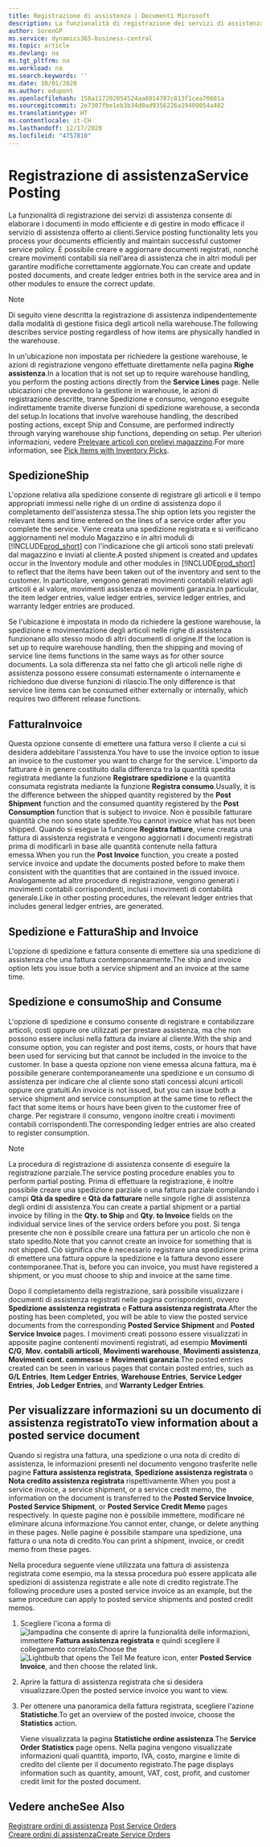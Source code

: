 ```yaml
---
title: Registrazione di assistenza | Documenti Microsoft
description: La funzionalità di registrazione dei servizi di assistenza consente di elaborare i documenti in modo efficiente e di gestire in modo efficace il servizio di assistenza offerto ai clienti. È possibile creare e aggiornare documenti registrati, nonché creare movimenti contabili sia nell'area di assistenza che in altri moduli per garantire modifiche correttamente aggiornate.
author: SorenGP
ms.service: dynamics365-business-central
ms.topic: article
ms.devlang: na
ms.tgt_pltfrm: na
ms.workload: na
ms.search.keywords: ''
ms.date: 10/01/2020
ms.author: edupont
ms.openlocfilehash: 158a117202054524aa8014787c813f1cea70681a
ms.sourcegitcommit: 2e7307fbe1eb3b34d0ad9356226a19409054a402
ms.translationtype: HT
ms.contentlocale: it-CH
ms.lasthandoff: 12/17/2020
ms.locfileid: "4757810"
---
```

# <a name="service-posting"></a><span data-ttu-id="2d795-104">Registrazione di assistenza</span><span class="sxs-lookup"><span data-stu-id="2d795-104">Service Posting</span></span>
<span data-ttu-id="2d795-105">La funzionalità di registrazione dei servizi di assistenza consente di elaborare i documenti in modo efficiente e di gestire in modo efficace il servizio di assistenza offerto ai clienti.</span><span class="sxs-lookup"><span data-stu-id="2d795-105">Service posting functionality lets you process your documents efficiently and maintain successful customer service policy.</span></span> <span data-ttu-id="2d795-106">È possibile creare e aggiornare documenti registrati, nonché creare movimenti contabili sia nell'area di assistenza che in altri moduli per garantire modifiche correttamente aggiornate.</span><span class="sxs-lookup"><span data-stu-id="2d795-106">You can create and update posted documents, and create ledger entries both in the service area and in other modules to ensure the correct update.</span></span>  

> [!NOTE]  
>  <span data-ttu-id="2d795-107">Di seguito viene descritta la registrazione di assistenza indipendentemente dalla modalità di gestione fisica degli articoli nella warehouse.</span><span class="sxs-lookup"><span data-stu-id="2d795-107">The following describes service posting regardless of how items are physically handled in the warehouse.</span></span>  
>   
>  <span data-ttu-id="2d795-108">In un'ubicazione non impostata per richiedere la gestione warehouse, le azioni di registrazione vengono effettuate direttamente nella pagina **Righe assistenza**.</span><span class="sxs-lookup"><span data-stu-id="2d795-108">In a location that is not set up to require warehouse handling, you perform the posting actions directly from the **Service Lines** page.</span></span> <span data-ttu-id="2d795-109">Nelle ubicazioni che prevedono la gestione in warehouse, le azioni di registrazione descritte, tranne Spedizione e consumo, vengono eseguite indirettamente tramite diverse funzioni di spedizione warehouse, a seconda del setup.</span><span class="sxs-lookup"><span data-stu-id="2d795-109">In locations that involve warehouse handling, the described posting actions, except Ship and Consume, are performed indirectly through varying warehouse ship functions, depending on setup.</span></span> <span data-ttu-id="2d795-110">Per ulteriori informazioni, vedere [Prelevare articoli con prelievi magazzino](warehouse-how-to-pick-items-with-inventory-picks.md).</span><span class="sxs-lookup"><span data-stu-id="2d795-110">For more information, see [Pick Items with Inventory Picks](warehouse-how-to-pick-items-with-inventory-picks.md).</span></span>  

## <a name="ship"></a><span data-ttu-id="2d795-111">Spedizione</span><span class="sxs-lookup"><span data-stu-id="2d795-111">Ship</span></span>  
<span data-ttu-id="2d795-112">L'opzione relativa alla spedizione consente di registrare gli articoli e il tempo appropriati immessi nelle righe di un ordine di assistenza dopo il completamento dell'assistenza stessa.</span><span class="sxs-lookup"><span data-stu-id="2d795-112">The ship option lets you register the relevant items and time entered on the lines of a service order after you complete the service.</span></span> <span data-ttu-id="2d795-113">Viene creata una spedizione registrata e si verificano aggiornamenti nel modulo Magazzino e in altri moduli di [!INCLUDE[prod_short](includes/prod_short.md)] con l'indicazione che gli articoli sono stati prelevati dal magazzino e inviati al cliente.</span><span class="sxs-lookup"><span data-stu-id="2d795-113">A posted shipment is created and updates occur in the Inventory module and other modules in [!INCLUDE[prod_short](includes/prod_short.md)] to reflect that the items have been taken out of the inventory and sent to the customer.</span></span> <span data-ttu-id="2d795-114">In particolare, vengono generati movimenti contabili relativi agli articoli e al valore, movimenti assistenza e movimenti garanzia.</span><span class="sxs-lookup"><span data-stu-id="2d795-114">In particular, the item ledger entries, value ledger entries, service ledger entries, and warranty ledger entries are produced.</span></span>  

<span data-ttu-id="2d795-115">Se l'ubicazione è impostata in modo da richiedere la gestione warehouse, la spedizione e movimentazione degli articoli nelle righe di assistenza funzionano allo stesso modo di altri documenti di origine.</span><span class="sxs-lookup"><span data-stu-id="2d795-115">If the location is set up to require warehouse handling, then the shipping and moving of service line items functions in the same ways as for other source documents.</span></span> <span data-ttu-id="2d795-116">La sola differenza sta nel fatto che gli articoli nelle righe di assistenza possono essere consumati esternamente o internamente e richiedono due diverse funzioni di rilascio.</span><span class="sxs-lookup"><span data-stu-id="2d795-116">The only difference is that service line items can be consumed either externally or internally, which requires two different release functions.</span></span>

## <a name="invoice"></a><span data-ttu-id="2d795-117">Fattura</span><span class="sxs-lookup"><span data-stu-id="2d795-117">Invoice</span></span>  
<span data-ttu-id="2d795-118">Questa opzione consente di emettere una fattura verso il cliente a cui si desidera addebitare l'assistenza.</span><span class="sxs-lookup"><span data-stu-id="2d795-118">You have to use the invoice option to issue an invoice to the customer you want to charge for the service.</span></span> <span data-ttu-id="2d795-119">L'importo da fatturare è in genere costituito dalla differenza tra la quantità spedita registrata mediante la funzione **Registrare spedizione** e la quantità consumata registrata mediante la funzione **Registra consumo**.</span><span class="sxs-lookup"><span data-stu-id="2d795-119">Usually, it is the difference between the shipped quantity registered by the **Post Shipment** function and the consumed quantity registered by the **Post Consumption** function that is subject to invoice.</span></span> <span data-ttu-id="2d795-120">Non è possibile fatturare quantità che non sono state spedite.</span><span class="sxs-lookup"><span data-stu-id="2d795-120">You cannot invoice what has not been shipped.</span></span> <span data-ttu-id="2d795-121">Quando si esegue la funzione **Registra fatture**, viene creata una fattura di assistenza registrata e vengono aggiornati i documenti registrati prima di modificarli in base alle quantità contenute nella fattura emessa.</span><span class="sxs-lookup"><span data-stu-id="2d795-121">When you run the **Post Invoice** function, you create a posted service invoice and update the documents posted before to make them consistent with the quantities that are contained in the issued invoice.</span></span> <span data-ttu-id="2d795-122">Analogamente ad altre procedure di registrazione, vengono generati i movimenti contabili corrispondenti, inclusi i movimenti di contabilità generale.</span><span class="sxs-lookup"><span data-stu-id="2d795-122">Like in other posting procedures, the relevant ledger entries that includes general ledger entries, are generated.</span></span>  

## <a name="ship-and-invoice"></a><span data-ttu-id="2d795-123">Spedizione e Fattura</span><span class="sxs-lookup"><span data-stu-id="2d795-123">Ship and Invoice</span></span>  
<span data-ttu-id="2d795-124">L'opzione di spedizione e fattura consente di emettere sia una spedizione di assistenza che una fattura contemporaneamente.</span><span class="sxs-lookup"><span data-stu-id="2d795-124">The ship and invoice option lets you issue both a service shipment and an invoice at the same time.</span></span>  

## <a name="ship-and-consume"></a><span data-ttu-id="2d795-125">Spedizione e consumo</span><span class="sxs-lookup"><span data-stu-id="2d795-125">Ship and Consume</span></span>  
<span data-ttu-id="2d795-126">L'opzione di spedizione e consumo consente di registrare e contabilizzare articoli, costi oppure ore utilizzati per prestare assistenza, ma che non possono essere inclusi nella fattura da inviare al cliente.</span><span class="sxs-lookup"><span data-stu-id="2d795-126">With the ship and consume option, you can register and post items, costs, or hours that have been used for servicing but that cannot be included in the invoice to the customer.</span></span> <span data-ttu-id="2d795-127">In base a questa opzione non viene emessa alcuna fattura, ma è possibile generare contemporaneamente una spedizione e un consumo di assistenza per indicare che al cliente sono stati concessi alcuni articoli oppure ore gratuiti.</span><span class="sxs-lookup"><span data-stu-id="2d795-127">An invoice is not issued, but you can issue both a service shipment and service consumption at the same time to reflect the fact that some items or hours have been given to the customer free of charge.</span></span> <span data-ttu-id="2d795-128">Per registrare il consumo, vengono inoltre creati i movimenti contabili corrispondenti.</span><span class="sxs-lookup"><span data-stu-id="2d795-128">The corresponding ledger entries are also created to register consumption.</span></span>  

> [!NOTE]  
>  <span data-ttu-id="2d795-129">La procedura di registrazione di assistenza consente di eseguire la registrazione parziale.</span><span class="sxs-lookup"><span data-stu-id="2d795-129">The service posting procedure enables you to perform partial posting.</span></span> <span data-ttu-id="2d795-130">Prima di effettuare la registrazione, è inoltre possibile creare una spedizione parziale o una fattura parziale compilando i campi **Qtà da spedire** e **Qtà da fatturare** nelle singole righe di assistenza degli ordini di assistenza.</span><span class="sxs-lookup"><span data-stu-id="2d795-130">You can create a partial shipment or a partial invoice by filling in the **Qty. to Ship** and **Qty. to Invoice** fields on the individual service lines of the service orders before you post.</span></span> <span data-ttu-id="2d795-131">Si tenga presente che non è possibile creare una fattura per un articolo che non è stato spedito.</span><span class="sxs-lookup"><span data-stu-id="2d795-131">Note that you cannot create an invoice for something that is not shipped.</span></span> <span data-ttu-id="2d795-132">Ciò significa che è necessario registrare una spedizione prima di emettere una fattura oppure la spedizione e la fattura devono essere contemporanee.</span><span class="sxs-lookup"><span data-stu-id="2d795-132">That is, before you can invoice, you must have registered a shipment, or you must choose to ship and invoice at the same time.</span></span>  

<span data-ttu-id="2d795-133">Dopo il completamento della registrazione, sarà possibile visualizzare i documenti di assistenza registrati nelle pagina corrispondenti, ovvero **Spedizione assistenza registrata** e **Fattura assistenza registrata**.</span><span class="sxs-lookup"><span data-stu-id="2d795-133">After the posting has been completed, you will be able to view the posted service documents from the corresponding **Posted Service Shipment** and **Posted Service Invoice** pages.</span></span> <span data-ttu-id="2d795-134">I movimenti creati possono essere visualizzati in apposite pagine contenenti movimenti registrati, ad esempio **Movimenti C/G**, **Mov. contabili articoli**, **Movimenti warehouse**, **Movimenti assistenza**, **Movimenti cont. commesse** e **Movimenti garanzia**.</span><span class="sxs-lookup"><span data-stu-id="2d795-134">The posted entries created can be seen in various pages that contain posted entries, such as **G/L Entries**, **Item Ledger Entries**, **Warehouse Entries**, **Service Ledger Entries**, **Job Ledger Entries**, and **Warranty Ledger Entries**.</span></span>  

## <a name="to-view-information-about-a-posted-service-document"></a><span data-ttu-id="2d795-135">Per visualizzare informazioni su un documento di assistenza registrato</span><span class="sxs-lookup"><span data-stu-id="2d795-135">To view information about a posted service document</span></span>  
<span data-ttu-id="2d795-136">Quando si registra una fattura, una spedizione o una nota di credito di assistenza, le informazioni presenti nel documento vengono trasferite nelle pagine **Fattura assistenza registrata**, **Spedizione assistenza registrata** o **Nota credito assistenza registrata** rispettivamente.</span><span class="sxs-lookup"><span data-stu-id="2d795-136">When you post a service invoice, a service shipment, or a service credit memo, the information on the document is transferred to the **Posted Service Invoice**, **Posted Service Shipment**, or **Posted Service Credit Memo** pages respectively.</span></span> <span data-ttu-id="2d795-137">In queste pagine non è possibile immettere, modificare né eliminare alcuna informazione.</span><span class="sxs-lookup"><span data-stu-id="2d795-137">You cannot enter, change, or delete anything in these pages.</span></span> <span data-ttu-id="2d795-138">Nelle pagine è possibile stampare una spedizione, una fattura o una nota di credito.</span><span class="sxs-lookup"><span data-stu-id="2d795-138">You can print a shipment, invoice, or credit memo from these pages.</span></span>  

<span data-ttu-id="2d795-139">Nella procedura seguente viene utilizzata una fattura di assistenza registrata come esempio, ma la stessa procedura può essere applicata alle spedizioni di assistenza registrate e alle note di credito registrate.</span><span class="sxs-lookup"><span data-stu-id="2d795-139">The following procedure uses a posted service invoice as an example, but the same procedure can apply to posted service shipments and posted credit memos.</span></span>  

1. <span data-ttu-id="2d795-140">Scegliere l'icona a forma di ![lampadina che consente di aprire la funzionalità delle informazioni](media/ui-search/search_small.png "Informazioni sull'operazione che si desidera eseguire"), immettere **Fattura assistenza registrata** e quindi scegliere il collegamento correlato.</span><span class="sxs-lookup"><span data-stu-id="2d795-140">Choose the ![Lightbulb that opens the Tell Me feature](media/ui-search/search_small.png "Tell me what you want to do") icon, enter **Posted Service Invoice**, and then choose the related link.</span></span>  
2. <span data-ttu-id="2d795-141">Aprire la fattura di assistenza registrata che si desidera visualizzare.</span><span class="sxs-lookup"><span data-stu-id="2d795-141">Open the posted service invoice you want to view.</span></span>  
3. <span data-ttu-id="2d795-142">Per ottenere una panoramica della fattura registrata, scegliere l'azione **Statistiche**.</span><span class="sxs-lookup"><span data-stu-id="2d795-142">To get an overview of the posted invoice, choose the **Statistics** action.</span></span>  

    <span data-ttu-id="2d795-143">Viene visualizzata la pagina **Statistiche ordine assistenza**.</span><span class="sxs-lookup"><span data-stu-id="2d795-143">The **Service Order Statistics** page opens.</span></span> <span data-ttu-id="2d795-144">Nella pagina vengono visualizzate informazioni quali quantità, importo, IVA, costo, margine e limite di credito del cliente per il documento registrato.</span><span class="sxs-lookup"><span data-stu-id="2d795-144">The page displays information such as quantity, amount, VAT, cost, profit, and customer credit limit for the posted document.</span></span>

## <a name="see-also"></a><span data-ttu-id="2d795-145">Vedere anche</span><span class="sxs-lookup"><span data-stu-id="2d795-145">See Also</span></span>  
<span data-ttu-id="2d795-146">[Registrare ordini di assistenza](service-how-to-post-service-orders.md) </span><span class="sxs-lookup"><span data-stu-id="2d795-146">[Post Service Orders](service-how-to-post-service-orders.md) </span></span>  
[<span data-ttu-id="2d795-147">Creare ordini di assistenza</span><span class="sxs-lookup"><span data-stu-id="2d795-147">Create Service Orders</span></span>](service-how-to-create-service-orders.md)
